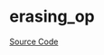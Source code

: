 # erasing_op

[Source Code](https://github.com/software-mansion/cairo-lint/tree/main/crates/cairo-lint-core/src/lints/erasing_op.rs#L16)

